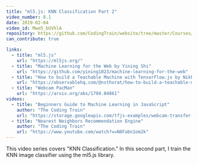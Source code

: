 ```yaml
---
title: "ml5.js: KNN Classification Part 2"
video_number: 8.1
date: 2019-02-04
video_id: Mwo5_bUVhlA
repository: https://github.com/CodingTrain/website/tree/master/Courses/beginner_ml5/07_knn_classifier
can_contribute: true

links:
  - title: "ml5.js"
    url: "https://ml5js.org/"
  - title: "Machine Learning for the Web by Yining Shi"
    url: "https://github.com/yining1023/machine-learning-for-the-web"
  - title: "How to build a Teachable Machine with TensorFlow.js by Nikhil Thorat"
    url: "https://observablehq.com/@nsthorat/how-to-build-a-teachable-machine-with-tensorflow-js"
  - title: "Webcam PacMan"
    url: "https://arxiv.org/abs/1704.04861"
videos:
  - title: "Beginners Guide to Machine Learning in JavaScript"
    author: "The Coding Train"
    url: "https://storage.googleapis.com/tfjs-examples/webcam-transfer-learning/dist/index.html"
  - title: "Nearest Neighbors Recommendation Engine"
    author: "The Coding Train"
    url: "https://www.youtube.com/watch?v=N8Fabn1om2k"
---
```


This video  series covers "KNN Classification." In this second part, I train the KNN image classifier using the ml5.js library.